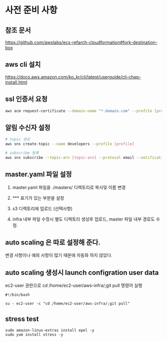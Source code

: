 # 사전 준비 사항

## 참조 문서

https://github.com/awslabs/ecs-refarch-cloudformation#fork-destination-box

## aws cli 설치

https://docs.aws.amazon.com/ko_kr/cli/latest/userguide/cli-chap-install.html

## ssl 인증서 요청

```sh
aws acm request-certificate --domain-name "*.domain.com" --profile [profile]
```

## 알림 수신자 설정

```sh
# topic 생성
aws sns create-topic --name developers --profile [profile]

# subscribe 등록
aws sns subscribe --topic-arn [topic-arn] --protocol email --notification-endpoint [email] --profile [profile]
```

## master.yaml 파일 설정

1. master.yaml 파일을 ./masters/ 디렉토리로 복사및 이름 변경

2. \*\*\* 표기가 있는 부분을 설정

3. s3 디렉토리에 업로드 (선택사항)

4. infra 내부 파일 수정시 별도 디렉토리 생성후 업로드, master 파일 내부 경로도 수정.

## auto scaling 은 따로 설정해 준다.

변경 사항이나 예외 사항이 많기 때문에 자동화 하지 않았다.

## auto scaling 생성시 launch configration user data

ec2-user 권한으로 cd /home/ec2-user/aws-infra/;git pull 명령어 실행

```
#!/bin/bash

su - ec2-user -c "cd /home/ec2-user/aws-infra/;git pull"
```

## stress test

```
sudo amazon-linux-extras install epel -y
sudo yum install stress -y
```
